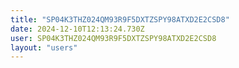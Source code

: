 ```yaml
---
title: "SP04K3THZ024QM93R9F5DXTZSPY98ATXD2E2CSD8"
date: 2024-12-10T12:13:24.730Z
user: SP04K3THZ024QM93R9F5DXTZSPY98ATXD2E2CSD8
layout: "users"
---
```

    